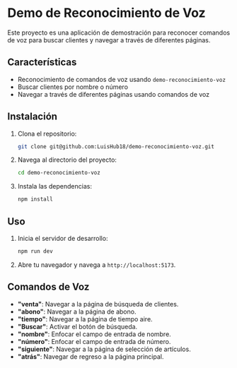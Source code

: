 # Demo de Reconocimiento de Voz

Este proyecto es una aplicación de demostración para reconocer comandos de voz para buscar clientes y navegar a través de diferentes páginas.

## Características

- Reconocimiento de comandos de voz usando `demo-reconocimiento-voz`
- Buscar clientes por nombre o número
- Navegar a través de diferentes páginas usando comandos de voz

## Instalación

1. Clona el repositorio:
    ```sh
    git clone git@github.com:LuisHub18/demo-reconocimiento-voz.git
    ```
2. Navega al directorio del proyecto:
    ```sh
    cd demo-reconocimiento-voz
    ```
3. Instala las dependencias:
    ```sh   
    npm install
    ```

## Uso

1. Inicia el servidor de desarrollo:
    ```sh
    npm run dev
    ```
2. Abre tu navegador y navega a `http://localhost:5173`.

## Comandos de Voz

- **"venta"**: Navegar a la página de búsqueda de clientes.
- **"abono"**: Navegar a la página de abono.
- **"tiempo"**: Navegar a la página de tiempo aire.
- **"Buscar"**: Activar el botón de búsqueda.
- **"nombre"**: Enfocar el campo de entrada de nombre.
- **"número"**: Enfocar el campo de entrada de número.
- **"siguiente"**: Navegar a la página de selección de artículos.
- **"atrás"**: Navegar de regreso a la página principal.
